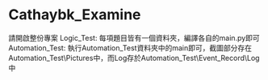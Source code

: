 # Cathaybk_Examine
請開啟整份專案
Logic_Test: 每項題目皆有一個資料夾，編譯各自的main.py即可
Automation_Test: 執行Automation_Test資料夾中的main即可，截圖部分存在Automation_Test\Pictures中，而Log存於Automation_Test\Event_Record\Log中
